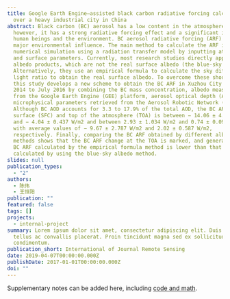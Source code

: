 ```yaml
---
title: Google Earth Engine–assisted black carbon radiative forcing calculation
  over a heavy industrial city in China
abstract: Black carbon (BC) aerosol has a low content in the atmosphere;
  however, it has a strong radiative forcing effect and a significant impact on
  human beings and the environment. BC aerosol radiative forcing (ARF) has a
  major environmental influence. The main method to calculate the ARF is
  numerical simulation using a radiation transfer model by inputting atmospheric
  and surface parameters. Currently, most research studies directly apply the
  albedo products, which are not the real surface albedo (the blue-sky albedo).
  Alternatively, they use an empirical formula to calculate the sky diffuse
  light ratio to obtain the real surface albedo. To overcome these shortcomings,
  this study develops a new scheme to obtain the BC ARF in Xuzhou City from May
  2014 to July 2016 by combining the BC mass concentration, albedo measurements
  from the Google Earth Engine (GEE) platform, aerosol optical depth (AOD), and
  microphysical parameters retrieved from the Aerosol Robotic Network (AERONET).
  Although BC AOD accounts for 3.3 to 17.9% of the total AOD, the BC ARF at the
  surface (SFC) and top of the atmosphere (TOA) is between − 14.06 ± 4.645 W/m2
  and − 4.04 ± 0.437 W/m2 and between 2.93 ± 1.034 W/m2 and 0.74 ± 0.093 W/m2,
  with average values of − 9.67 ± 2.787 W/m2 and 2.02 ± 0.587 W/m2,
  respectively. Finally, comparing the BC ARF obtained by different albedo
  methods shows that the BC ARF change at the TOA is marked, and generally, the
  BC ARF calculated by the empirical formula method is lower than that
  calculated by using the blue-sky albedo method.
slides: null
publication_types:
  - "2"
authors:
  - 陈伟
  - 王恒阳
publication: ""
featured: false
tags: []
projects:
  - internal-project
summary: Lorem ipsum dolor sit amet, consectetur adipiscing elit. Duis posuere
  tellus ac convallis placerat. Proin tincidunt magna sed ex sollicitudin
  condimentum.
publication_short: International of Journal Remote Sensing
date: 2019-04-07T00:00:00.000Z
publishDate: 2017-01-01T00:00:00.000Z
doi: ""
---
```


Supplementary notes can be added here, including [code and math](https://sourcethemes.com/academic/docs/writing-markdown-latex/).
